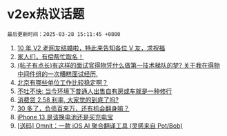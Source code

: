 # v2ex热议话题

`最后更新时间：2025-03-28 15:11:45 +0800`

1. [10 年 V2 老网友结婚啦，特此来告知各位 V 友，求祝福](https://www.v2ex.com/t/1121713)
1. [家人们，有偿帮忙取名！](https://www.v2ex.com/t/1121569)
1. [(帖子有点长)有这样的面试官得物凭什么做第一技术梯队的梦? 关于我在得物中间件组的一次糟糕面试经历.](https://www.v2ex.com/t/1121646)
1. [北京有哪些单位工作比较稳定啊？](https://www.v2ex.com/t/1121664)
1. [不吐不快: 当今环境下普通人出售自有房或车就是一种修行](https://www.v2ex.com/t/1121587)
1. [消费贷 2.58 利率, 大家觉的到底了吗?](https://www.v2ex.com/t/1121531)
1. [30 多了，负债百来万，还有机会翻身嘛？](https://www.v2ex.com/t/1121755)
1. [iPhone 13 是该换电池还是买充电宝](https://www.v2ex.com/t/1121652)
1. [[送码] Omnit：一款 iOS AI 聚合翻译工具 (灵感来自 Pot/Bob)](https://www.v2ex.com/t/1121656)

